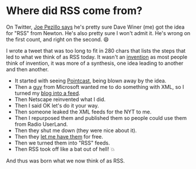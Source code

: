 # Where did RSS come from?
On Twitter, <a href="https://twitter.com/ejoep/status/1265522849973927940">Joe Pezillo says</a> he's pretty sure Dave Winer (me) got the idea for "RSS" from Newton. He's also pretty sure I won't admit it. He's wrong on the first count, and right on the second. :smile: 

I wrote a tweet that was too long to fit in 280 chars that lists the steps that led to what we think of as RSS today. It wasn't an <a href="http://scripting.com/stories/2010/11/11/didYouInventRss.html">invention</a> as most people think of invention, it was more of a synthesis, one idea leading to another and then another. 
* It started with seeing <a href="http://scripting.com/davenet/1996/01/14/cnnonyourdesktop.html">Pointcast</a>, being blown away by the idea. 
* Then a <a href="http://scripting.com/davenet/1997/11/25/Thanksgiving1997.html#4">guy</a> from Microsoft wanted me to do something with XML, so I turned my <a href="http://my.userland.com/stories/storyReader$11">blog into a feed</a>.
* Then Netscape reinvented what I did.
* Then I said OK let's do it your way. 
* Then someone leaked the XML feeds for the NYT to me.
* Then I repurposed them and published them so people could use them from Radio UserLand. 
* Then they shut me down (they were nice about it). 
* Then they <a href="http://scripting.com/davenet/2002/04/10/newYorkTimesAndUserland.html">let me have them</a> for free.
* Then we turned them into "RSS" feeds. 
* Then RSS took off like a bat out of hell! :boom:

And thus was born what we now think of as RSS. 

